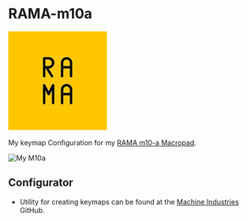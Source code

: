 # RAMA-m10a

![Rama Works Logo](https://github.com/brianjking/rama-m10a/blob/master/rama.jpeg "Rama Works Logo")


My keymap Configuration for my [RAMA m10-a Macropad](https://rama.works/m10-a/).

![My M10a](http://i.imgur.com/jqfwYBM.jpg "My M10a")


## Configurator 

* Utility for creating keymaps can be found at the [Machine Industries](https://github.com/MachineIndustries/configurator/releases) GitHub.


